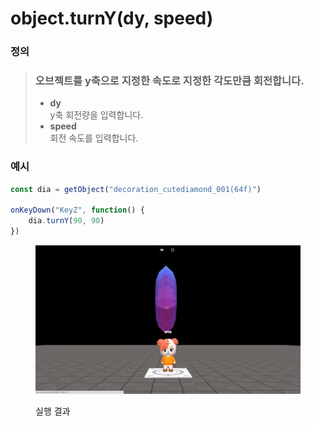 # object.turnY(dy, speed)

### 정의

> ### 오브젝트를 y축으로 지정한 속도로 지정한 각도만큼 회전합니다.
>
> * **dy**\
>   y축 회전량을 입력합니다.
> * **speed**\
>   회전 속도를 입력합니다.



### 예시

```javascript
const dia = getObject("decoration_cutediamond_001(64f)")

onKeyDown("KeyZ", function() {
    dia.turnY(90, 90)
})
```

<figure><img src="../../../.gitbook/assets/화면_기록_2022-12-20_오후_9_33_00_AdobeExpress.gif" alt=""><figcaption><p>실행 결과</p></figcaption></figure>
